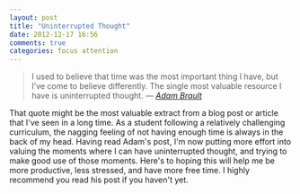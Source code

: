 ```yaml
---
layout: post
title: "Uninterrupted Thought"
date: 2012-12-17 16:56
comments: true
categories: focus attention
---
```


>I used to believe that time was the most important thing I have, but I’ve come to 
>believe differently. The single most valuable resource I have is uninterrupted thought.
> &mdash; <cite>[Adam Brault](http://adambrault.com/post/37201680402/i-quit-twitter-for-a-month-and-it-completely-changed-my)</cite>

That quote might be the most valuable extract from a blog post or article that I've seen in a long time. 
As a student following a relatively challenging curriculum, the nagging feeling of not having enough time is
always in the back of my head. Having read Adam's post, I'm now putting more effort
into valuing the moments where I can have uninterrupted thought, and trying to make good use of those
moments. Here's to hoping this will help me be more productive, less stressed, and have more free time.
I highly recommend you read his post if you haven't yet.
